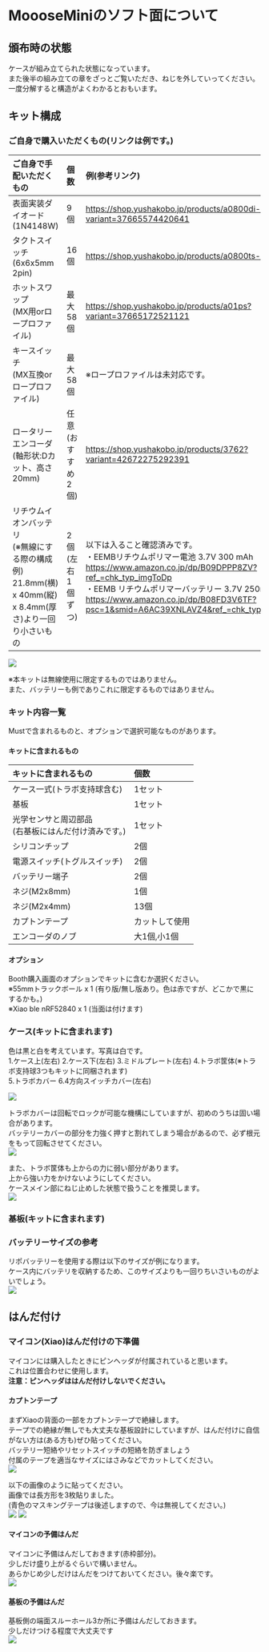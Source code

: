 # MoooseMiniのソフト面について

## 頒布時の状態  
ケースが組み立てられた状態になっています。  
また後半の組み立ての章をざっとご覧いただき、ねじを外していってください。  
一度分解すると構造がよくわかるとおもいます。  


## キット構成
### ご自身で購入いただくもの(リンクは例です。)
| ご自身で手配いただくもの    | 個数            | 例(参考リンク) |
| :-------------------------- | :-------------- | :-------------- |
| 表面実装ダイオード(1N4148W) | 9個             | https://shop.yushakobo.jp/products/a0800di-02-100?variant=37665574420641 |
| タクトスイッチ(6x6x5mm 2pin)| 16個             | https://shop.yushakobo.jp/products/a0800ts-02-1 |
| ホットスワップ<br>(MX用orロープロファイル)|最大58個| https://shop.yushakobo.jp/products/a01ps?variant=37665172521121 |
| キースイッチ<br>(MX互換orロープロファイル)|最大58個| ※ロープロファイルは未対応です。 |
| ロータリーエンコーダ<br>(軸形状:Dカット、高さ20mm)| 任意(おすすめ2個) | https://shop.yushakobo.jp/products/3762?variant=42672275292391 |
| リチウムイオンバッテリ<br>(※無線にする際の構成例)<br>21.8mm(横) x 40mm(縦) x 8.4mm(厚さ)より一回り小さいもの| 2個(左右1個ずつ)            | 以下は入ること確認済みです。<br>・EEMBリチウムポリマー電池 3.7V 300 mAh<br>https://www.amazon.co.jp/dp/B09DPPP8ZV?ref_=chk_typ_imgToDp<br>・EEMB リチウムポリマーバッテリー 3.7V 250mAh<br>https://www.amazon.co.jp/dp/B08FD3V6TF?psc=1&smid=A6AC39XNLAVZ4&ref_=chk_typ_imgToDp |

![](./build_guide_image/)

※本キットは無線使用に限定するものではありません。  
また、バッテリーも例でありこれに限定するものではありません。  

### キット内容一覧
Mustで含まれるものと、オプションで選択可能なものがあります。  

#### キットに含まれるもの
| キットに含まれるもの         |  個数           |
| :--------------------------  | :-------------- |
| ケース一式(トラボ支持球含む) |  1セット |
| 基板                         |  1セット |
| 光学センサと周辺部品<br>(右基板にはんだ付け済みです。) | 1セット |
| シリコンチップ               |  2個 |
| 電源スイッチ(トグルスイッチ) |  2個 |
| バッテリー端子               |  2個 |
| ネジ(M2x8mm)                 |  1個 |
| ネジ(M2x4mm)                 | 13個 |
| カプトンテープ               | カットして使用 |
| エンコーダのノブ             | 大1個,小1個    |

#### オプション
Booth購入画面のオプションでキットに含むか選択ください。  
※55mmトラックボール x 1 (有り版/無し版あり。色は赤ですが、どこかで黒にするかも。)  
※Xiao ble nRF52840 x 1  (当面は付けます)  

### ケース(キットに含まれます)  
色は黒と白を考えています。写真は白です。  
  1.ケース上(左右)
  2.ケース下(左右)
  3.ミドルプレート(左右)
  4.トラボ筐体(※トラボ支持球3つもキットに同梱されます)  
  5.トラボカバー
  6.4方向スイッチカバー(左右)

![](./build_guide_image/)

トラボカバーは回転でロックが可能な機構にしていますが、初めのうちは固い場合があります。  
バッテリーカバーの部分を力強く押すと割れてしまう場合があるので、必ず根元をもって回転させてください。  
![](./build_guide_image/)

また、トラボ筐体も上からの力に弱い部分があります。  
上から強い力をかけないようにしてください。  
ケースメイン部にねじ止めした状態で扱うことを推奨します。  
![](./build_guide_image/01_構成/壊れ方例.jpg)

### 基板(キットに含まれます)


### バッテリーサイズの参考
リポバッテリーを使用する際は以下のサイズが例になります。  
ケース内にバッテリを収納するため、このサイズよりも一回りちいさいものがよいでしょう。  
![](./build_guide_image/01_構成/)

## はんだ付け
### マイコン(Xiao)はんだ付けの下準備
マイコンには購入したときにピンヘッダが付属されていると思います。  
これは位置合わせに使用します。  
**注意：ピンヘッダははんだ付けしないでください。**  

#### カプトンテープ  
まずXiaoの背面の一部をカプトンテープで絶縁します。  
テープでの絶縁が無しでも大丈夫な基板設計にしていますが、はんだ付けに自信がない方は(ある方も)ぜひ貼ってください。  
バッテリー短絡やリセットスイッチの短絡を防ぎましょう  
付属のテープを適当なサイズにはさみなどでカットしてください。  
![](./build_guide_image/02_はんだ付け/カプトンテープ.jpg)

以下の画像のように貼ってください。  
画像では長方形を3枚貼りました。  
(青色のマスキングテープは後述しますので、今は無視してください。)  
![](./build_guide_image/02_はんだ付け/Xiaoカプトンテープ.jpg)
![](./build_guide_image/02_はんだ付け/Xiaoカプトンテープ2.jpg)

#### マイコンの予備はんだ  
マイコンに予備はんだしておきます(赤枠部分)。  
少しだけ盛り上がるぐらいで構いません。  
あらかじめ少しだけはんだをつけておいてください。後々楽です。  
![](./build_guide_image/02_はんだ付け/予備はんだマイコン.jpg)

#### 基板の予備はんだ  
基板側の端面スルーホール3か所に予備はんだしておきます。  
少しだけつける程度で大丈夫です  
![](./build_guide_image/02_はんだ付け/)








